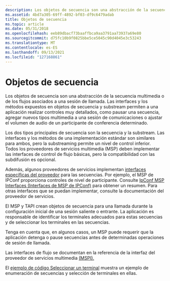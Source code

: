 ```yaml
---
description: Los objetos de secuencia son una abstracción de la secuencia multimedia o de los flujos asociados a una sesión de llamada.
ms.assetid: 4bd7a305-69ff-4892-bf03-df9c6479adab
title: Objetos de secuencia
ms.topic: article
ms.date: 05/31/2018
ms.openlocfilehash: eeb89dbacf73baaffbca9aa3791aa73937a69e80
ms.sourcegitcommit: d75fc10b9f0825bbe5ce5045c90d4045e3c53243
ms.translationtype: MT
ms.contentlocale: es-ES
ms.lasthandoff: 09/13/2021
ms.locfileid: "127168861"
---
```

# <a name="stream-objects"></a>Objetos de secuencia

Los objetos de secuencia son una abstracción de la secuencia multimedia o de los flujos asociados a una sesión de llamada. Las interfaces y los métodos expuestos en objetos de secuencia y substream permiten a una aplicación realizar controles muy detallados, como pausar una secuencia, agregar nuevos tipos multimedia a una sesión de comunicaciones o ajustar el volumen de audio de un participante de conferencia determinado.

Los dos tipos principales de secuencia son la secuencia y la substream. Las interfaces y los métodos de una implementación estándar son similares para ambos, pero la substreaming permite un nivel de control inferior. Todos los proveedores de servicios multimedia (MSP) deben implementar las interfaces de control de flujo básicas, pero la compatibilidad con las subdifusión es opcional.

Además, algunos proveedores de servicios implementan [interfaces específicas del proveedor](provider-specific-interfaces.md) para las secuencias. Por ejemplo, el MSP de IPConf proporciona controles de nivel de participante. Consulte [IpConf MSP Interfaces (Interfaces de MSP de IPConf)](ipconf-msp-interfaces.md) para obtener un resumen. Para otras interfaces que se puedan implementar, consulte la documentación del proveedor de servicios.

El MSP y TAPI crean objetos de secuencia para una llamada durante la configuración inicial de una sesión saliente o entrante. La aplicación es responsable de identificar los terminales adecuados para estas secuencias y de seleccionar los terminales en las secuencias.

Tenga en cuenta que, en algunos casos, un MSP puede requerir que la aplicación detenga o pause secuencias antes de determinadas operaciones de sesión de llamada.

Las interfaces de flujo se documentan en la referencia de la interfaz del proveedor de servicios multimedia [(MSPI).](media-service-provider-interface-mspi-reference.md)

El [ejemplo de código Seleccionar un terminal](select-a-terminal.md) muestra un ejemplo de enumeración de secuencias y selección de terminales en ellas.

 

 



